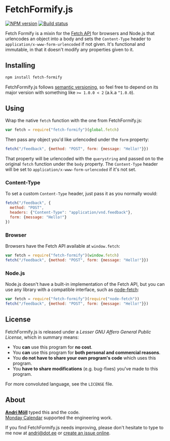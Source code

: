 FetchFormify.js
===============
[![NPM version][npm-badge]](https://www.npmjs.com/package/fetch-formify)
[![Build status][travis-badge]](https://travis-ci.org/moll/js-fetch-formify)

Fetch Formify is a mixin for the [Fetch API][fetch] for browsers and Node.js that urlencodes an object into a body and sets the `Content-Type` header to `application/x-www-form-urlencoded` if not given. It's functional and immutable, in that it doesn't modify any properties given to it.

[npm-badge]: https://img.shields.io/npm/v/fetch-formify.svg
[travis-badge]: https://travis-ci.org/moll/js-fetch-formify.png?branch=master
[fetch]: https://developer.mozilla.org/en/docs/Web/API/Fetch_API


Installing
----------
```sh
npm install fetch-formify
```

FetchFormify.js follows [semantic versioning](http://semver.org), so feel free to depend on its major version with something like `>= 1.0.0 < 2` (a.k.a `^1.0.0`).


Using
-----
Wrap the native `fetch` function with the one from FetchFormify.js:

```javascript
var fetch = require("fetch-formify")(global.fetch)
```

Then pass any object you'd like urlencoded under the `form` property:

```javascript
fetch("/feedback", {method: "POST", form: {message: "Hello!"}})
```

That property will be urlencoded with the `querystring` and passed on to the original `fetch` function under the `body` property. The `Content-Type` header will be set to `application/x-www-form-urlencoded` if it's not set.

### Content-Type
To set a custom `Content-Type` header, just pass it as you normally would:

```javascript
fetch("/feedback", {
  method: "POST",
  headers: {"Content-Type": "application/vnd.feedback"},
  form: {message: "Hello!"}
})
```

### Browser
Browsers have the Fetch API available at `window.fetch`:

```javascript
var fetch = require("fetch-formify")(window.fetch)
fetch("/feedback", {method: "POST", form: {message: "Hello!"}})
```

### Node.js
Node.js doesn't have a built-in implementation of the Fetch API, but you can use any library with a compatible interface, such as [node-fetch](https://github.com/bitinn/node-fetch):

```javascript
var fetch = require("fetch-formify")(require("node-fetch"))
fetch("/feedback", {method: "POST", form: {message: "Hello!"}})
```


License
-------
FetchFormify.js is released under a *Lesser GNU Affero General Public License*, which in summary means:

- You **can** use this program for **no cost**.
- You **can** use this program for **both personal and commercial reasons**.
- You **do not have to share your own program's code** which uses this program.
- You **have to share modifications** (e.g. bug-fixes) you've made to this program.

For more convoluted language, see the `LICENSE` file.


About
-----
**[Andri Möll][moll]** typed this and the code.  
[Monday Calendar][monday] supported the engineering work.

If you find FetchFormify.js needs improving, please don't hesitate to type to me now at [andri@dot.ee][email] or [create an issue online][issues].

[email]: mailto:andri@dot.ee
[issues]: https://github.com/moll/js-fetch-formify/issues
[moll]: http://themoll.com
[monday]: https://mondayapp.com
